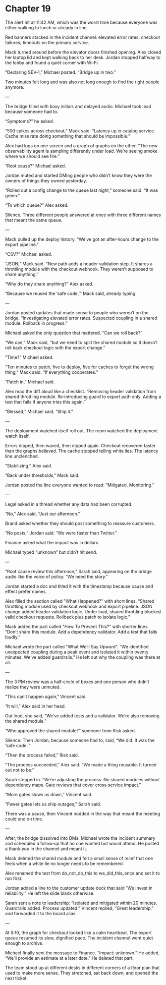 # Chapter 19

The alert hit at 11:42 AM, which was the worst time because everyone was either walking to lunch or already in line.

Red banners stacked in the incident channel: elevated error rates; checkout failures; timeouts on the primary service.

Mack turned around before the elevator doors finished opening. Alex closed her laptop lid and kept walking back to her desk. Jordan stopped halfway to the lobby and found a quiet corner with Wi‑Fi.

“Declaring SEV‑1,” Michael posted. “Bridge up in two.”

Two minutes felt long and was also not long enough to find the right people anymore.

—

The bridge filled with boxy initials and delayed audio. Michael took lead because someone had to.

“Symptoms?” he asked.

“500 spikes across checkout,” Mack said. “Latency up in catalog service. Cache miss rate doing something that should be impossible.”

Alex had logs on one screen and a graph of graphs on the other. “The new observability agent is sampling differently under load. We’re seeing smoke where we should see fire.”

“Root cause?” Michael asked.

Jordan muted and started DMing people who didn’t know they were the owners of things they owned yesterday.

“Rolled out a config change to the queue last night,” someone said. “It was green.”

“To which queue?” Alex asked.

Silence. Three different people answered at once with three different names that meant the same queue.

—

Mack pulled up the deploy history. “We’ve got an after‑hours change to the export pipeline.”

“CSV?” Michael asked.

“JSON,” Mack said. “New path adds a header validation step. It shares a throttling module with the checkout webhook. They weren’t supposed to share anything.”

“Why do they share anything?” Alex asked.

“Because we reused the ‘safe code,’” Mack said, already typing.

—

Jordan posted updates that made sense to people who weren’t on the bridge. “Investigating elevated error rates. Suspected coupling in a shared module. Rollback in progress.”

Michael asked the only question that mattered. “Can we roll back?”

“We can,” Mack said, “but we need to split the shared module so it doesn’t roll back checkout logic with the export change.”

“Time?” Michael asked.

“Ten minutes to patch, five to deploy, five for caches to forget the wrong thing,” Mack said. “If everything cooperates.”

“Patch in,” Michael said.

Alex read the diff aloud like a checklist. “Removing header validation from shared throttling module. Re‑introducing guard to export path only. Adding a test that fails if anyone tries this again.”

“Blessed,” Michael said. “Ship it.”

—

The deployment watched itself roll out. The room watched the deployment watch itself.

Errors dipped, then waved, then dipped again. Checkout recovered faster than the graphs believed. The cache stopped telling white lies. The latency line unclenched.

“Stabilizing,” Alex said.

“Back under thresholds,” Mack said.

Jordan posted the line everyone wanted to read: “Mitigated. Monitoring.”

—

Legal asked in a thread whether any data had been corrupted.

“No,” Alex said. “Just our afternoon.”

Brand asked whether they should post something to reassure customers.

“No posts,” Jordan said. “We were faster than Twitter.”

Finance asked what the impact was in dollars.

Michael typed “unknown” but didn’t hit send.

—

“Root cause review this afternoon,” Sarah said, appearing on the bridge audio like the voice of policy. “We need the story.”

Jordan started a doc and titled it with the timestamp because cause and effect prefer names.

Alex filled the section called "What Happened?" with short lines. “Shared throttling module used by checkout webhook and export pipeline. JSON change added header validation logic. Under load, shared throttling blocked valid checkout requests. Rollback plus patch to isolate logic.”

Mack added the part called "How To Prevent This?" with shorter lines. “Don’t share this module. Add a dependency validator. Add a test that fails loudly.”

Michael wrote the part called "What We’ll Say Upward". “We identified unexpected coupling during a peak event and isolated it within twenty minutes. We’ve added guardrails.” He left out why the coupling was there at all.

—

The 3 PM review was a half‑circle of boxes and one person who didn’t realize they were unmuted.

“This can’t happen again,” Vincent said.

“It will,” Alex said in her head.

Out loud, she said, “We’ve added tests and a validator. We’re also removing the shared module.”

“Who approved the shared module?” someone from Risk asked.

Silence. Then Jordan, because someone had to, said, “We did. It was the ‘safe code.’”

“Then the process failed,” Risk said.

“The process succeeded,” Alex said. “We made a thing reusable. It turned out not to be.”

Sarah stepped in. “We’re adjusting the process. No shared modules without dependency maps. Gate reviews that cover cross‑service impact.”

“More gates slows us down,” Vincent said.

“Fewer gates lets us ship outages,” Sarah said.

There was a pause, then Vincent nodded in the way that meant the meeting could end on time.

—

After, the bridge dissolved into DMs. Michael wrote the incident summary and scheduled a follow‑up that no one wanted but would attend. He posted a thank‑you in the channel and meant it.

Mack deleted the shared module and felt a small sense of relief that one feels when a white lie no longer needs to be remembered.

Alex renamed the test from do_not_do_this to we_did_this_once and set it to run first.

Jordan added a line to the customer update deck that said “We invest in reliability.” He left the slide blank otherwise.

Sarah sent a note to leadership: “Isolated and mitigated within 20 minutes. Guardrails added. Process updated.” Vincent replied, “Great leadership,” and forwarded it to the board alias.

—

At 5:10, the graph for checkout looked like a calm heartbeat. The export queue resumed its slow, dignified pace. The incident channel went quiet enough to archive.

Michael finally sent the message to Finance. “Impact: unknown.” He added, “We’ll provide an estimate at a later date.” He deleted that part.

The team stood up at different desks in different corners of a floor plan that used to make more sense. They stretched, sat back down, and opened the next ticket.
